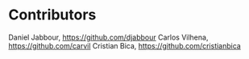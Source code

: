 # Contributors

Daniel Jabbour, https://github.com/djabbour
Carlos Vilhena, https://github.com/carvil
Cristian Bica,  https://github.com/cristianbica
